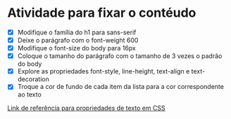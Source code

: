 # Atividade para fixar o contéudo

- [x] Modifique o família do h1 para sans-serif
- [x] Deixe o parágrafo com o font-weight 600
- [x] Modifique o font-size do body para 16px
- [x] Coloque o tamanho do parágrafo com o tamanho de 3 vezes o padrão do body
- [x] Explore as propriedades font-style, line-height, text-align e text-decoration
- [x] Troque a cor de fundo de cada item da lista para a cor correspondente ao texto

[Link de referência para propriedades de texto em CSS](https://www.w3schools.com/css/css_text.asp)